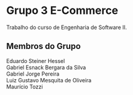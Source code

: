 # Grupo 3 E-Commerce

Trabalho do curso de Engenharia de Software II.

## Membros do Grupo

Eduardo Steiner Hessel <br/>
Gabriel Esnack Bergara da Silva <br/>
Gabriel Jorge Pereira <br/>
Luiz Gustavo Mesquita de Oliveira <br/>
Maurício Tozzi <br/>


